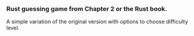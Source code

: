 ### Rust guessing game from Chapter 2 or the Rust book.
A simple variation of the original version with options to choose difficulty level.
